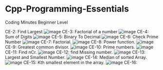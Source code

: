 # Cpp-Programming-Essentials
Coding Minutes Beginner Level

CE-2: Find Largest
![image](https://user-images.githubusercontent.com/73904891/174155582-e4335145-c89a-4a13-ab0b-e6f63b3cbe50.png)
CE-3: Factorial of a number
![image](https://user-images.githubusercontent.com/73904891/174155409-7aa452aa-2011-4a44-95b7-1fc7b08aaeaa.png)
CE-4: Sum of Digits
![image](https://user-images.githubusercontent.com/73904891/174155712-bda066a3-0e07-4be8-91db-0fdae687b0de.png)
CE-5: Binary To Decimal
![image](https://user-images.githubusercontent.com/73904891/174155789-1c82638b-0e32-4c3a-a3ef-5501caa688e4.png)
CE-6: Check Prime Number
![image](https://user-images.githubusercontent.com/73904891/174156154-f20d1599-664d-4fdd-bcfb-b54bbf3c62fc.png)
CE-7: Factorial.
![image](https://user-images.githubusercontent.com/73904891/174156237-0fe0f651-3cd7-43ca-9cbc-ec775bd73e81.png)
CE-8: Power function.
![image](https://user-images.githubusercontent.com/73904891/174397466-da6986f2-6823-4dba-a935-ce885a175fea.png)
CE-9: Greatest common divisor.
![image](https://user-images.githubusercontent.com/73904891/174156456-e882184d-f99d-4e0a-823e-f6ff108d69a6.png)
CE-10: Prime numbers.
![image](https://user-images.githubusercontent.com/73904891/174156557-0a7030eb-6e24-4e7a-8b84-3316b629c1f8.png)
CE-11: Find nCr.
![image](https://user-images.githubusercontent.com/73904891/174156728-2a9249bc-d226-457e-a9b4-df1064ddb3be.png)
CE-12: find Missing number.
![image](https://user-images.githubusercontent.com/73904891/174396292-6cd045b6-a53a-490b-8a30-20e9503c954f.png)
CE-13: Largest and Smallest Number.
![image](https://user-images.githubusercontent.com/73904891/174396403-7d1f801b-bc24-4c11-b638-89e07fb91fe4.png)
CE-14: Median of sorted Array.
![image](https://user-images.githubusercontent.com/73904891/174396667-a0f7954a-1f50-43c1-b266-c4e0db22bef5.png)
CE-15: Kth smallest element in the array.
![image](https://user-images.githubusercontent.com/73904891/174396756-09318e8a-38bc-4304-a38d-93074e1c6691.png)
CE-16:
